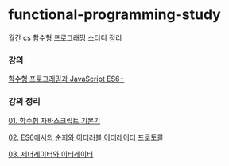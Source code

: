 # functional-programming-study
월간 cs 함수형 프로그래밍 스터디 정리  
### 강의    
[함수형 프로그래밍과 JavaScript ES6+](https://www.inflearn.com/course/functional-es6/dashboard)


### 강의 정리
[01. 함수형 자바스크립트 기본기](https://github.com/Seokwoodang/functional-programming-study/blob/main/01.%20%ED%95%A8%EC%88%98%ED%98%95%20%EC%9E%90%EB%B0%94%EC%8A%A4%ED%81%AC%EB%A6%BD%ED%8A%B8%20%EA%B8%B0%EB%B3%B8%EA%B8%B0/%EA%B0%95%EC%9D%98%EC%A0%95%EB%A6%AC.md)    
  
[02. ES6에서의 순회와 이터러블 이터레이터 프로토콜](https://github.com/Seokwoodang/functional-programming-study/blob/main/02.%20ES6%EC%97%90%EC%84%9C%EC%9D%98%20%EC%88%9C%ED%9A%8C%EC%99%80%20%EC%9D%B4%ED%84%B0%EB%9F%AC%EB%B8%94%20%EC%9D%B4%ED%84%B0%EB%A0%88%EC%9D%B4%ED%84%B0%20%ED%94%84%EB%A1%9C%ED%86%A0%EC%BD%9C/%EA%B0%95%EC%9D%98%EC%A0%95%EB%A6%AC.md)

[03. 제너레이터와 이터레이터](https://github.com/Seokwoodang/functional-programming-study/tree/main/03.%20%EC%A0%9C%EB%84%88%EB%A0%88%EC%9D%B4%ED%84%B0%EC%99%80%20%EC%9D%B4%ED%84%B0%EB%A0%88%EC%9D%B4%ED%84%B0)    
